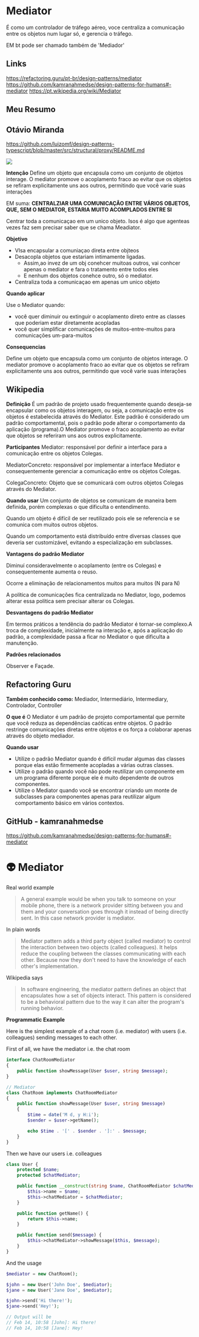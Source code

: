 # Mediator

É como um controlador de tráfego aéreo, voce centraliza a comunicação entre os objetos num lugar só, e gerencia o tráfego.

EM bt pode ser chamado também de 'Mediador'

## Links

https://refactoring.guru/pt-br/design-patterns/mediator
https://github.com/kamranahmedse/design-patterns-for-humans#-mediator
https://pt.wikipedia.org/wiki/Mediator

## Meu Resumo

## Otávio Miranda

https://github.com/luizomf/design-patterns-typescript/blob/master/src/structural/proxy/README.md


![](https://github.com/luizomf/design-patterns-typescript/blob/master/src/behavioural/mediator/diagramas/Mediator.png)

**Intençâo**
Define um objeto que encapsula como um conjunto de objetos interage. O mediator promove o acoplamento fraco ao evitar que os objetos se refiram explicitamente uns aos outros, permitindo que você varie suas interações

EM suma: **CENTRALZIAR UMA COMUNICAÇÂO ENTRE VÁRIOS OBJETOS, QUE, SEM O MEDIATOR, ESTARIA MUITO ACOMPLADOS ENTRE SI**

Centrar toda a comunicaçao em um unico objeto. Isos é algo que agenteas vezes faz sem precisar saber que se chama Meadiator.

**Objetivo**
+ VIsa encapsular a comuniaçao direta entre objteos
+ Desacopla objetos que estariam intimamente ligadas.
  - Assim,ao invez de um obj conehcer muitoas outros, vai conhcer apenas o mediator e fara o tratamento entre todos eles
  - E nenhum dos objetos conehce outro, só o mediator. 
+ Centraliza toda a comunicaçao em apenas um unico objeto

**Quando aplicar**

Use o Mediator quando:

+  você quer diminuir ou extinguir o acoplamento direto entre as classes que poderiam estar diretamente acopladas
+ você quer simplificar comunicações de muitos-entre-muitos para comunicações um-para-muitos

**Consequencias**

Define um objeto que encapsula como um conjunto de objetos interage. O mediator promove o acoplamento fraco ao evitar que os objetos se refiram explicitamente uns aos outros, permitindo que você varie suas interações



## Wikipedia

**Definição**
É um padrão de projeto usado frequentemente quando deseja-se encapsular como os objetos interagem, ou seja, a comunicação entre os objetos é estabelecida através do Mediator. Este padrão é considerado um padrão comportamental, pois o padrão pode alterar o comportamento da aplicação (programa).O Mediator promove o fraco acoplamento ao evitar que objetos se referiram uns aos outros explicitamente.

**Participantes**
Mediator: responsável por definir a interface para a comunicação entre os objetos Colegas.

MediatorConcreto: responsável por implementar a interface Mediator e consequentemente gerenciar a comunicação entre os objetos Colegas.

ColegaConcreto: Objeto que se comunicará com outros objetos Colegas através do Mediator.

**Quando usar**
Um conjunto de objetos se comunicam de maneira bem definida, porém complexas o que dificulta o entendimento.

Quando um objeto é difícil de ser reutilizado pois ele se referencia e se comunica com muitos outros objetos.

Quando um comportamento está distribuído entre diversas classes que deveria ser customizável, evitando a especialização em subclasses.

**Vantagens do padrão Mediator**

Diminuí consideravelmente o acoplamento (entre os Colegas) e consequentemente aumenta o reuso.

Ocorre a eliminação de relacionamentos muitos para muitos (N para N)

A política de comunicações fica centralizada no Mediator, logo, podemos alterar essa política sem precisar alterar os Colegas.

**Desvantagens do padrão Mediator**

Em termos práticos a tendência do padrão Mediator é tornar-se complexo.A troca de complexidade, inicialmente na interação e, após a aplicação do padrão, a complexidade passa a ficar no Mediator o que dificulta a manutenção.

**Padrões relacionados**

Observer e Façade.


## Refactoring Guru

**Também conhecido como:** Mediador, Intermediário, Intermediary, Controlador, Controller

**O que é**
O Mediator é um padrão de projeto comportamental que permite que você reduza as dependências caóticas entre objetos. O padrão restringe comunicações diretas entre objetos e os força a colaborar apenas através do objeto mediador.

**Quando usar**
+ Utilize o padrão Mediator quando é difícil mudar algumas das classes porque elas estão firmemente acopladas a várias outras classes.
+ Utilize o padrão quando você não pode reutilizar um componente em um programa diferente porque ele é muito dependente de outros componentes.
+  Utilize o Mediator quando você se encontrar criando um monte de subclasses para componentes apenas para reutilizar algum comportamento básico em vários contextos.

## GitHub - kamranahmedse

https://github.com/kamranahmedse/design-patterns-for-humans#-mediator


👽 Mediator
========

Real world example
> A general example would be when you talk to someone on your mobile phone, there is a network provider sitting between you and them and your conversation goes through it instead of being directly sent. In this case network provider is mediator.

In plain words
> Mediator pattern adds a third party object (called mediator) to control the interaction between two objects (called colleagues). It helps reduce the coupling between the classes communicating with each other. Because now they don't need to have the knowledge of each other's implementation.

Wikipedia says
> In software engineering, the mediator pattern defines an object that encapsulates how a set of objects interact. This pattern is considered to be a behavioral pattern due to the way it can alter the program's running behavior.

**Programmatic Example**

Here is the simplest example of a chat room (i.e. mediator) with users (i.e. colleagues) sending messages to each other.

First of all, we have the mediator i.e. the chat room

```php
interface ChatRoomMediator 
{
    public function showMessage(User $user, string $message);
}

// Mediator
class ChatRoom implements ChatRoomMediator
{
    public function showMessage(User $user, string $message)
    {
        $time = date('M d, y H:i');
        $sender = $user->getName();

        echo $time . '[' . $sender . ']:' . $message;
    }
}
```

Then we have our users i.e. colleagues
```php
class User {
    protected $name;
    protected $chatMediator;

    public function __construct(string $name, ChatRoomMediator $chatMediator) {
        $this->name = $name;
        $this->chatMediator = $chatMediator;
    }

    public function getName() {
        return $this->name;
    }

    public function send($message) {
        $this->chatMediator->showMessage($this, $message);
    }
}
```
And the usage
```php
$mediator = new ChatRoom();

$john = new User('John Doe', $mediator);
$jane = new User('Jane Doe', $mediator);

$john->send('Hi there!');
$jane->send('Hey!');

// Output will be
// Feb 14, 10:58 [John]: Hi there!
// Feb 14, 10:58 [Jane]: Hey!
```
